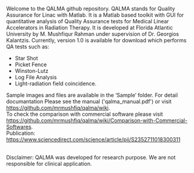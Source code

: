 Welcome to the QALMA github repository. QALMA stands for Quality Assurance for Linac with Matlab. It is a Matlab based toolkit with GUI for quantitative analysis of Quality Assurance tests for Medical Linear Accelerators in Radiation Therapy. It is developed at Florida Atlantic University by M. Mushfiqur Rahman under supervision of Dr. Georgios Kalantzis. Currently, version 1.0 is available for download which performs QA tests such as: 

* Star Shot
* Picket Fence
* Winston-Lutz 
* Log File Analysis 
* Light-radiation field coincidence. 

Sample images and files are available in the ‘Sample’ folder. For detail documantation Please see the manual ('qalma_manual.pdf') or visit https://github.com/mrmushfiq/qalma/wiki. 
<br/>To check the comparison with commercial software please visit https://github.com/mrmushfiq/qalma/wiki/Comparison-with-Commercial-Softwares. 
<br/>Publication: https://www.sciencedirect.com/science/article/pii/S2352711018300311

<br/>Disclaimer: QALMA was developed for research purpose. We are not responsible for clinical application. 
